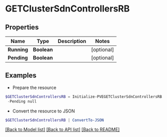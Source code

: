 # GETClusterSdnControllersRB
## Properties

Name | Type | Description | Notes
------------ | ------------- | ------------- | -------------
**Running** | **Boolean** |  | [optional] 
**Pending** | **Boolean** |  | [optional] 

## Examples

- Prepare the resource
```powershell
$GETClusterSdnControllersRB = Initialize-PVEGETClusterSdnControllersRB  -Running null `
 -Pending null
```

- Convert the resource to JSON
```powershell
$GETClusterSdnControllersRB | ConvertTo-JSON
```

[[Back to Model list]](../README.md#documentation-for-models) [[Back to API list]](../README.md#documentation-for-api-endpoints) [[Back to README]](../README.md)

